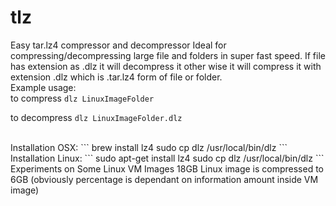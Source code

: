 # tlz
Easy tar.lz4 compressor and decompressor
Ideal for compressing/decompressing large file and folders in super fast speed.
If file has extension as .dlz it will decompress it other wise it will compress it with extension .dlz
which is  .tar.lz4 form of file or folder.
<br />
Example usage:
<br />
to compress
```dlz LinuxImageFolder``` <br />


to decompress
```dlz LinuxImageFolder.dlz```

<br />
Installation OSX:
```
brew install lz4
sudo cp dlz /usr/local/bin/dlz
```

<br />
Installation Linux:
```
sudo apt-get install lz4
sudo cp dlz /usr/local/bin/dlz
```

<br />
Experiments on Some Linux VM Images
18GB Linux image is compressed to 6GB (obviously percentage is dependant on information amount inside VM image)

